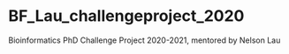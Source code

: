 # BF_Lau_challengeproject_2020
Bioinformatics PhD Challenge Project 2020-2021, mentored by Nelson Lau
